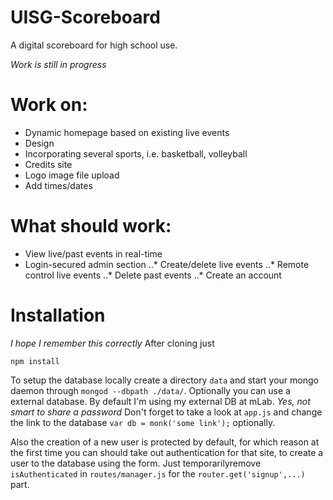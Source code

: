 # UISG-Scoreboard
A digital scoreboard for high school use.

*Work is still in progress*

Work on:
========
* Dynamic homepage based on existing live events
* Design
* Incorporating several sports, i.e. basketball, volleyball
* Credits site
* Logo image file upload
* Add times/dates

What should work:
================
* View live/past events in real-time
* Login-secured admin section
..* Create/delete live events
..* Remote control live events
..* Delete past events
..* Create an account

Installation
============
*I hope I remember this correctly*
After cloning just
```
npm install
```
To setup the database locally create a directory `data` and start your mongo daemon through `mongod --dbpath ./data/`.
Optionally you can use a external database. By default I'm using my external DB at mLab. *Yes, not smart to share a password*
Don't forget to take a look at `app.js` and change the link to the database `var db = monk('some link');` optionally.

Also the creation of a new user is protected by default, for which reason at the first time you can should take out authentication for that site, to create a user to the database using the form.
Just temporarilyremove `isAuthenticated` in `routes/manager.js` for the `router.get('signup',...)` part.
